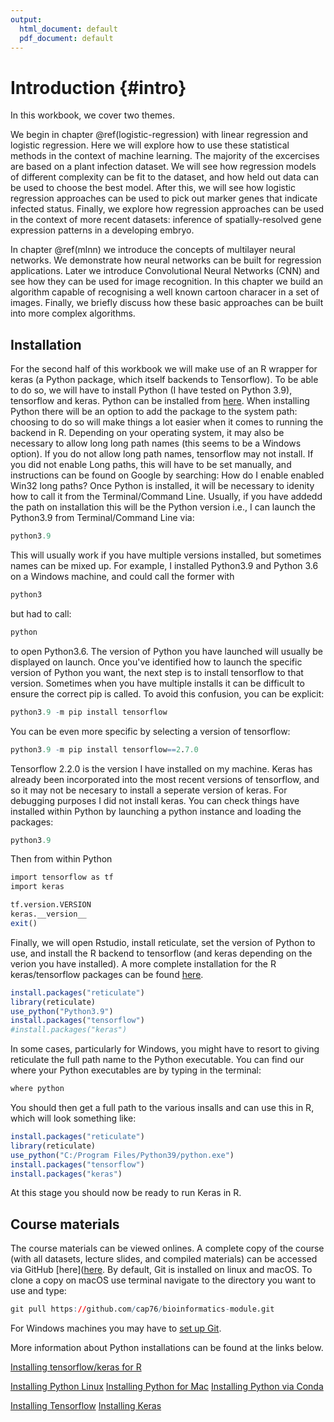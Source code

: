 ```yaml
---
output:
  html_document: default
  pdf_document: default
---
```

# Introduction {#intro}

In this workbook, we cover two themes. 

We begin in chapter \@ref(logistic-regression) with linear regression and logistic regression. Here we will explore how to use these statistical methods in the context of machine learning. The majority of the excercises are based on a plant infection dataset. We will see how regression models of different complexity can be fit to the dataset, and how held out data can be used to choose the best model. After this, we will see how logistic regression approaches can be used to pick out marker genes that indicate infected status. Finally, we explore how regression approaches can be used in the context of more recent datasets: inference of spatially-resolved gene expression patterns in a developing embryo.

In chapter \@ref(mlnn) we introduce the concepts of multilayer neural networks. We demonstrate how neural networks can be built for regression applications. Later we introduce Convolutional Neural Networks (CNN) and see how they can be used for image recognition. In this chapter we build an algorithm capable of recognising a well known cartoon characer in a set of images. Finally, we briefly discuss how these basic approaches can be built into more complex algorithms.

## Installation

For the second half of this workbook we will make use of an R wrapper for keras (a Python package, which itself backends to Tensorflow). To be able to do so, we will have to install Python (I have tested on Python 3.9), tensorflow and keras. Python can be installed from [here](https://www.python.org/downloads/). When installing Python there will be an option to add the package to the system path: choosing to do so will make things a lot easier when it comes to running the backend in R. Depending on your operating system, it may also be necessary to allow long long path names (this seems to be a Windows option). If you do not allow long path names, tensorflow may not install. If you did not enable Long paths, this will have to be set manually, and instructions can be found on Google by searching: How do I enable enabled Win32 long paths? Once Python is installed, it will be necessary to idenity how to call it from the Terminal/Command Line. Usually, if you have addedd the path on installation this will be the Python version i.e., I can launch the Python3.9 from Terminal/Command Line via:


```r
python3.9
```

This will usually work if you have multiple versions installed, but sometimes names can be mixed up. For example, I installed Python3.9 and Python 3.6 on a Windows machine, and could call the former with 


```r
python3
```

but had to call:


```r
python
```

to open Python3.6. The version of Python you have launched will usually be displayed on launch. Once you've identified how to launch the specific version of Python you want, the next step is to install tensorflow to that version. Sometimes when you have multiple installs it can be difficult to ensure the correct pip is called. To avoid this confusion, you can be explicit:


```r
python3.9 -m pip install tensorflow
```

You can be even more specific by selecting a version of tensorflow:


```r
python3.9 -m pip install tensorflow==2.7.0
```

Tensorflow 2.2.0 is the version I have installed on my machine. Keras has already been incorporated into the most recent versions of tensorflow, and so it may not be necesary to install a seperate version of keras. For debugging purposes I did not install keras. You can check things have installed within Python by launching a python instance and loading the packages:


```r
python3.9
```

Then from within Python 

```r
import tensorflow as tf
import keras

tf.version.VERSION
keras.__version__
exit()
```

Finally, we will open Rstudio, install reticulate, set the version of Python to use, and install the R backend to tensorflow (and keras depending on the verion you have installed).  A more complete installation for the R keras/tensorflow packages can be found [here](https://tensorflow.rstudio.com/install/).


```r
install.packages("reticulate")
library(reticulate)
use_python("Python3.9")
install.packages("tensorflow")
#install.packages("keras")
```

In some cases, particularly for Windows, you might have to resort to giving reticulate the full path name to the Python executable. You can find our where your Python executables are by typing in the terminal:


```r
where python
```

You should then get a full path to the various insalls and can use this in R, which will look something like:


```r
install.packages("reticulate")
library(reticulate)
use_python("C:/Program Files/Python39/python.exe")
install.packages("tensorflow")
install.packages("keras")
```
At this stage you should now be ready to run Keras in R.

## Course materials

The course materials can be viewed onlines. A complete copy of the course (with all datasets, lecture slides, and compiled materials) can be accessed via GitHub [here]([here](https://github.com/cap76/bioinformatics-module.git). By default, Git is installed on linux and macOS. To clone a copy on macOS use terminal navigate to the directory you want to use and type:


```r
git pull https://github.com/cap76/bioinformatics-module.git
```

For Windows machines you may have to [set up Git](https://www.computerhope.com/issues/ch001927.htm).

More information about Python installations can be found at the links below.

[Installing tensorflow/keras for R](https://tensorflow.rstudio.com/install/)

[Installing Python Linux](http://docs.python-guide.org/en/latest/starting/install3/linux/)
[Installing Python for Mac](http://docs.python-guide.org/en/latest/starting/install3/osx/)
[Installing Python via Conda](https://conda.io/docs/user-guide/tasks/manage-python.html)

[Installing Tensorflow](https://www.tensorflow.org/install/)
[Installing Keras](https://keras.io/#installation)

